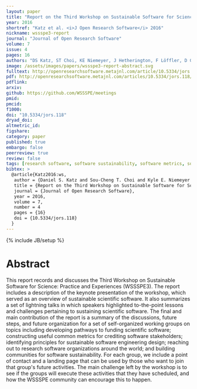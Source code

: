 ```yaml
---
layout: paper
title: "Report on the Third Workshop on Sustainable Software for Science: Practice and Experiences (WSSSPE3)"
year: 2016
shortref: "Katz et al. <i>J Open Research Software</i> 2016"
nickname: wssspe3-report
journal: "Journal of Open Research Software"
volume: 7
issue: 4
pages: 16
authors: "DS Katz, ST Choi, KE Niemeyer, J Hetherington, F Löffler, D Gunter, R Idaszak, SR Brandt, MA Miller, S Gesing, ND Jones, N Weber, S Marru, G Allen, B Penzenstadler, CC Venters, E Davis, L Hwang, I Todorov, A Patra, and M de Val-Borro"
image: /assets/images/papers/wssspe3-report-abstract.svg
fulltext: http://openresearchsoftware.metajnl.com/article/10.5334/jors.118/
pdf: http://openresearchsoftware.metajnl.com/articles/10.5334/jors.118/galley/194/download/
pdflink:
arxiv:
github: https://github.com/WSSSPE/meetings
pmid:
pmcid:
f1000:
doi: "10.5334/jors.118"
dryad_doi:
altmetric_id:
figshare:
category: paper
published: true
embargo: false
peerreview: true
review: false
tags: [research software, software sustainability, software metrics, software citation, software credit]
bibtex: >
  @article{Katz2016:ws,
   author = {Daniel S. Katz and Sou-Cheng T. Choi and Kyle E. Niemeyer and James Hetherington and Frank Löffler and Dan Gunter and Ray Idaszak and Steven R. Brandt and Mark A. Miller and Sandra Gesing and Nick D. Jones and Nic Weber and Suresh Marru and Gabrielle Allen and Birgit Penzenstadler and Colin C. Venters and Ethan Davis and Lorraine Hwang and Ilian Todorov and Abani Patra and Miguel de Val-Borro},
   title = {Report on the Third Workshop on Sustainable Software for Science: Practice and Experiences ({WSSSPE3})},
   journal = {Journal of Open Research Software},
   year = 2016,
   volume = 7,
   number = 4
   pages = {16}
   doi = {10.5334/jors.118}
  }
---
```

{% include JB/setup %}

# Abstract

This report records and discusses the Third Workshop on Sustainable Software for Science: Practice and Experiences (WSSSPE3). The report includes a description of the keynote presentation of the workshop, which served as an overview of sustainable scientific software. It also summarizes a set of lightning talks in which speakers highlighted to-the-point lessons and challenges pertaining to sustaining scientific software. The final and main contribution of the report is a summary of the discussions, future steps, and future organization for a set of self-organized working groups on topics including developing pathways to funding scientific software; constructing useful common metrics for crediting software stakeholders; identifying principles for sustainable software engineering design; reaching out to research software organizations around the world; and building communities for software sustainability. For each group, we include a point of contact and a landing page that can be used by those who want to join that group's future activities. The main challenge left by the workshop is to see if the groups will execute these activities that they have scheduled, and how the WSSSPE community can encourage this to happen.
